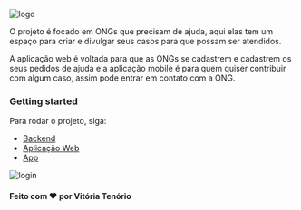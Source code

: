 ![logo](https://raw.githubusercontent.com/vitenorio/be-the-hero/59b3b672c8dfb53585b57183ff451cd871a53537/web/src/assets/logo.svg)

O projeto é focado em ONGs que precisam de ajuda, aqui elas tem um espaço para criar e divulgar seus casos para que possam ser atendidos.

A aplicação web é voltada para que as ONGs se cadastrem e cadastrem os seus pedidos de ajuda e a aplicação mobile é para quem quiser contribuir com algum caso, assim pode entrar em contato com a ONG.

### Getting started

Para rodar o projeto, siga:

- [Backend](/backend/README.md) 
- [Aplicação Web](/web/README.md) 
- [App](/mobile/README.md)

![login](https://github.com/vitenorio/be-the-hero/blob/master/web/public/screen.png?raw=true)

#### Feito com ❤️ por Vitória Tenório
